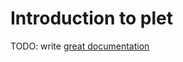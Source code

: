 # Introduction to plet

TODO: write [great documentation](http://jacobian.org/writing/what-to-write/)
